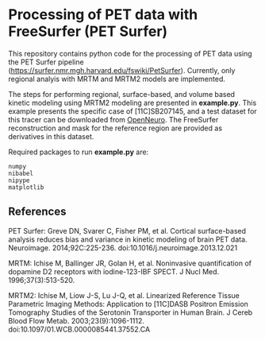 # Processing of PET data with FreeSurfer (PET Surfer)

This repository contains python code for the processing of PET data using the PET Surfer pipeline (https://surfer.nmr.mgh.harvard.edu/fswiki/PetSurfer). Currently, only regional analyis with MRTM and MRTM2 models are implemented.

The steps for performing regional, surface-based, and volume based kinetic modeling using MRTM2 modeling are presented in **example.py**. This example presents the specific case of [11C]SB207145, and a test dataset for this tracer can be downloaded from [OpenNeuro](https://openneuro.org/datasets/ds001421). The FreeSurfer reconstruction and mask for the reference region are provided as derivatives in this dataset.

Required packages to run **example.py** are:
```
numpy
nibabel
nipype
matplotlib
```

## References

PET Surfer:
Greve DN, Svarer C, Fisher PM, et al. Cortical surface-based analysis reduces bias and variance in kinetic modeling of brain PET data. Neuroimage. 2014;92C:225-236. doi:10.1016/j.neuroimage.2013.12.021

MRTM:
Ichise M, Ballinger JR, Golan H, et al. Noninvasive quantification of dopamine D2 receptors with iodine-123-IBF SPECT. J Nucl Med. 1996;37(3):513-520.

MRTM2:
Ichise M, Liow J-S, Lu J-Q, et al. Linearized Reference Tissue Parametric Imaging Methods: Application to [11C]DASB Positron Emission Tomography Studies of the Serotonin Transporter in Human Brain. J Cereb Blood Flow Metab. 2003;23(9):1096-1112. doi:10.1097/01.WCB.0000085441.37552.CA
